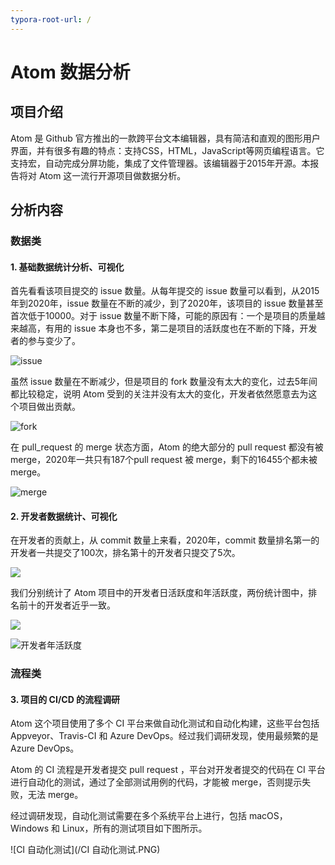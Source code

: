 ```yaml
---
typora-root-url: /
---
```


# Atom 数据分析

## 项目介绍

Atom 是 Github 官方推出的一款跨平台文本编辑器，具有简洁和直观的图形用户界面，并有很多有趣的特点：支持CSS，HTML，JavaScript等网页编程语言。它支持宏，自动完成分屏功能，集成了文件管理器。该编辑器于2015年开源。本报告将对 Atom 这一流行开源项目做数据分析。

## 分析内容

### 数据类

#### 1. 基础数据统计分析、可视化

首先看看该项目提交的 issue 数量。从每年提交的 issue 数量可以看到，从2015年到2020年，issue 数量在不断的减少，到了2020年，该项目的 issue 数量甚至首次低于10000。对于 issue 数量不断下降，可能的原因有：一个是项目的质量越来越高，有用的 issue 本身也不多，第二是项目的活跃度也在不断的下降，开发者的参与变少了。

![issue](/issue.PNG)

虽然 issue 数量在不断减少，但是项目的 fork 数量没有太大的变化，过去5年间都比较稳定，说明 Atom 受到的关注并没有太大的变化，开发者依然愿意去为这个项目做出贡献。

![fork](/fork.PNG)

  在 pull_request 的 merge 状态方面，Atom 的绝大部分的 pull request 都没有被 merge，2020年一共只有187个pull request 被 merge，剩下的16455个都未被 merge。

![merge](/merge.PNG)



#### 2. 开发者数据统计、可视化

在开发者的贡献上，从 commit 数量上来看，2020年，commit 数量排名第一的开发者一共提交了100次，排名第十的开发者只提交了5次。

![](/开发者贡献.PNG)

我们分别统计了 Atom 项目中的开发者日活跃度和年活跃度，两份统计图中，排名前十的开发者近乎一致。

![](/开发者日活跃度总和.PNG)



![开发者年活跃度](/开发者年活跃度.PNG)

### 流程类

#### 3. 项目的 CI/CD 的流程调研

Atom 这个项目使用了多个 CI 平台来做自动化测试和自动化构建，这些平台包括 Appveyor、Travis-CI 和 Azure DevOps。经过我们调研发现，使用最频繁的是  Azure DevOps。

Atom 的 CI 流程是开发者提交 pull request ，平台对开发者提交的代码在 CI 平台进行自动化的测试，通过了全部测试用例的代码，才能被 merge，否则提示失败，无法 merge。

经过调研发现，自动化测试需要在多个系统平台上进行，包括 macOS，Windows 和 Linux，所有的测试项目如下图所示。

![CI 自动化测试](/CI 自动化测试.PNG)

